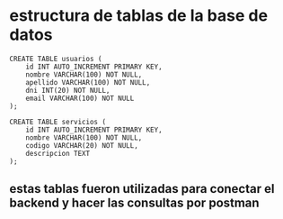 # estructura de tablas de la base de datos
```
CREATE TABLE usuarios (
    id INT AUTO_INCREMENT PRIMARY KEY,
    nombre VARCHAR(100) NOT NULL,
    apellido VARCHAR(100) NOT NULL,
    dni INT(20) NOT NULL,
    email VARCHAR(100) NOT NULL
);

CREATE TABLE servicios (
    id INT AUTO_INCREMENT PRIMARY KEY,
    nombre VARCHAR(100) NOT NULL,
    codigo VARCHAR(20) NOT NULL,
    descripcion TEXT
);

```
## estas tablas fueron utilizadas para conectar el backend y hacer las consultas por postman

